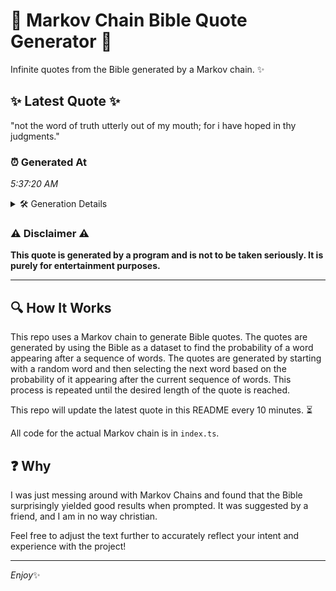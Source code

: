 # 📖 Markov Chain Bible Quote Generator 📖

Infinite quotes from the Bible generated by a Markov chain. ✨

## ✨ Latest Quote ✨
"not the word of truth utterly out of my mouth; for i have hoped in thy judgments."

### ⏰ Generated At
*5:37:20 AM*

<details>
    <summary>🛠️ Generation Details</summary>
    <p>
        <strong>🌱 Seed:</strong> not<br>
        <strong>🔄 Iterations:</strong> 16<br>
        <strong>📜 Context History:</strong><br>[ not ]: the<br>[ not, the ]: word<br>[ not, the, word ]: of<br>[ not, the, word, of ]: truth<br>[ not, the, word, of, truth ]: utterly<br>[ not, the, word, of, truth, utterly ]: out<br>[ the, word, of, truth, utterly, out ]: of<br>[ word, of, truth, utterly, out, of ]: my<br>[ of, truth, utterly, out, of, my ]: mouth;<br>[ truth, utterly, out, of, my, mouth; ]: for<br>[ utterly, out, of, my, mouth;, for ]: i<br>[ out, of, my, mouth;, for, i ]: have<br>[ of, my, mouth;, for, i, have ]: hoped<br>[ my, mouth;, for, i, have, hoped ]: in<br>[ mouth;, for, i, have, hoped, in ]: thy<br>[ for, i, have, hoped, in, thy ]: judgments.<br>
    </p>
</details>

### ⚠️ Disclaimer ⚠️
**This quote is generated by a program and is not to be taken seriously. It is purely for entertainment purposes.**

---

## 🔍 How It Works

This repo uses a Markov chain to generate Bible quotes. The quotes are generated by using the Bible as a dataset to find the probability of a word appearing after a sequence of words. The quotes are generated by starting with a random word and then selecting the next word based on the probability of it appearing after the current sequence of words. This process is repeated until the desired length of the quote is reached.

This repo will update the latest quote in this README every 10 minutes. ⏳

All code for the actual Markov chain is in `index.ts`.

## ❓ Why

I was just messing around with Markov Chains and found that the Bible surprisingly yielded good results when prompted. 
It was suggested by a friend, and I am in no way christian.

Feel free to adjust the text further to accurately reflect your intent and experience with the project!

---

*Enjoy*✨
